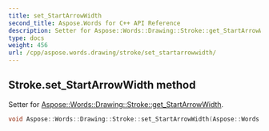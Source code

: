 ```yaml
---
title: set_StartArrowWidth
second_title: Aspose.Words for C++ API Reference
description: Setter for Aspose::Words::Drawing::Stroke::get_StartArrowWidth. 
type: docs
weight: 456
url: /cpp/aspose.words.drawing/stroke/set_startarrowwidth/
---
```

## Stroke.set_StartArrowWidth method


Setter for [Aspose::Words::Drawing::Stroke::get_StartArrowWidth](../get_startarrowwidth/).

```cpp
void Aspose::Words::Drawing::Stroke::set_StartArrowWidth(Aspose::Words::Drawing::ArrowWidth value)
```

